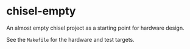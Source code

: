 # chisel-empty

An almost empty chisel project as a starting point for hardware design.

See the `Makefile` for the hardware and test targets.
